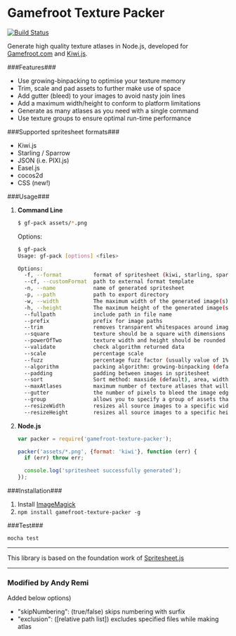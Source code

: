 Gamefroot Texture Packer
==============

[![Build Status](https://travis-ci.org/Gamefroot/Gamefroot-Texture-Packer.svg?branch=kiwi)](https://travis-ci.org/Gamefroot/Gamefroot-Texture-Packer)

Generate high quality texture atlases in Node.js, developed for [Gamefroot.com](http://gamefroot.com) and [Kiwi.js](http://www.kiwijs.org/). 

###Features###
* Use growing-binpacking to optimise your texture memory
* Trim, scale and pad assets to further make use of space
* Add gutter (bleed) to your images to avoid nasty join lines
* Add a maximum width/height to conform to platform limitations
* Generate as many atlases as you need with a single command
* Use texture groups to ensure optimal run-time performance

###Supported spritesheet formats###
* Kiwi.js
* Starling / Sparrow
* JSON (i.e. PIXI.js)
* Easel.js
* cocos2d
* CSS (new!)

###Usage###
1. **Command Line**
    ```bash
    $ gf-pack assets/*.png
    ```
    Options:
    ```bash
    $ gf-pack
    Usage: gf-pack [options] <files>

    Options:
      -f, --format          format of spritesheet (kiwi, starling, sparrow, json, pixi.js, easel.js, cocos2d)                                           [default: ""]
      --cf, --customFormat  path to external format template                                                                                            [default: ""]
      -n, --name            name of generated spritesheet                                                                                               [default: "spritesheet"]
      -p, --path            path to export directory                                                                                                    [default: "."]
      -w, --width           The maximum width of the generated image(s), required for binpacking, optional for other algorithms                         [default: 999999]
      -h, --height          The maximum height of the generated image(s), required for binpacking, optional for other algorithms                        [default: 999999]
      --fullpath            include path in file name                                                                                                   [default: false]
      --prefix              prefix for image paths                                                                                                      [default: ""]
      --trim                removes transparent whitespaces around images                                                                               [default: false]
      --square              texture should be a square with dimensions max(width,height)                                                                [default: false]
      --powerOfTwo          texture width and height should be rounded up to the nearest power of two                                                   [default: false]
      --validate            check algorithm returned data                                                                                               [default: false]
      --scale               percentage scale                                                                                                            [default: "100%"]
      --fuzz                percentage fuzz factor (usually value of 1% is a good choice)                                                               [default: ""]
      --algorithm           packing algorithm: growing-binpacking (default), binpacking (requires w and h options), vertical or horizontal              [default: "growing-binpacking"]
      --padding             padding between images in spritesheet                                                                                       [default: 0]
      --sort                Sort method: maxside (default), area, width or height                                                                       [string]  [default: "maxside"]
      --maxAtlases          maximum number of texture atlases that will be outputted                                                                    [default: 0]
      --gutter              the number of pixels to bleed the image edge, gutter is added to padding value                                              [default: 0]
      --group               allows you to specify a group of assets that must be included in the same atlas, make sure to use quotes around file paths  [default: []]
      --resizeWidth         resizes all source images to a specific width                                                                               [default: 0]
      --resizeHeight        resizes all source images to a specific height                                                                              [default: 0]
    ```
2. **Node.js**
    ```javascript
    var packer = require('gamefroot-texture-packer');
    
    packer('assets/*.png', {format: 'kiwi'}, function (err) {
      if (err) throw err;

      console.log('spritesheet successfully generated');
    });
    ```

###Installation###

1. Install [ImageMagick](http://www.imagemagick.org/)
2. ```npm install gamefroot-texture-packer -g```

###Test###

    mocha test

--------------
This library is based on the foundation work of [Spritesheet.js](https://github.com/krzysztof-o/spritesheet.js)

--------------
### Modified by Andy Remi ###

Added below options)

* "skipNumbering": (true/false) skips numbering with surfix
* "exclusion": ([relative path list]) excludes specified files while making atlas

